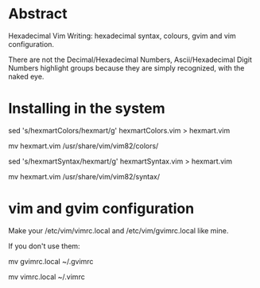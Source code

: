 # Abstract
Hexadecimal Vim Writing: hexadecimal syntax, colours, gvim and vim configuration.

  There are not the Decimal/Hexadecimal Numbers, Ascii/Hexadecimal Digit Numbers
highlight groups because they are simply recognized, with the naked eye.


# Installing in the system

sed 's/hexmartColors/hexmart/g' hexmartColors.vim > hexmart.vim

mv hexmart.vim /usr/share/vim/vim82/colors/

sed 's/hexmartSyntax/hexmart/g' hexmartSyntax.vim > hexmart.vim

mv hexmart.vim /usr/share/vim/vim82/syntax/


# vim and gvim configuration
Make your /etc/vim/vimrc.local and /etc/vim/gvimrc.local like mine.

  If you don't use them:

mv gvimrc.local ~/.gvimrc

mv vimrc.local  ~/.vimrc

 
